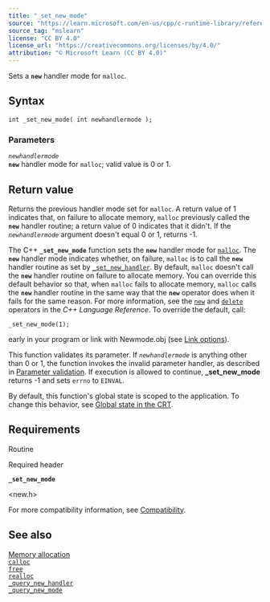 ```yaml
---
title: "_set_new_mode"
source: "https://learn.microsoft.com/en-us/cpp/c-runtime-library/reference/set-new-mode?view=msvc-170"
source_tag: "mslearn"
license: "CC BY 4.0"
license_url: "https://creativecommons.org/licenses/by/4.0/"
attribution: "© Microsoft Learn (CC BY 4.0)"
---
```

Sets a **`new`** handler mode for `malloc`.

## Syntax

```
int _set_new_mode( int newhandlermode );
```

### Parameters

_`newhandlermode`_  
**`new`** handler mode for `malloc`; valid value is 0 or 1.

## Return value

Returns the previous handler mode set for `malloc`. A return value of 1 indicates that, on failure to allocate memory, `malloc` previously called the **`new`** handler routine; a return value of 0 indicates that it didn't. If the _`newhandlermode`_ argument doesn't equal 0 or 1, returns -1.

The C++ **`_set_new_mode`** function sets the **`new`** handler mode for [`malloc`](https://learn.microsoft.com/en-us/cpp/c-runtime-library/reference/malloc?view=msvc-170). The **`new`** handler mode indicates whether, on failure, `malloc` is to call the **`new`** handler routine as set by [`_set_new_handler`](https://learn.microsoft.com/en-us/cpp/c-runtime-library/reference/set-new-handler?view=msvc-170). By default, `malloc` doesn't call the **`new`** handler routine on failure to allocate memory. You can override this default behavior so that, when `malloc` fails to allocate memory, `malloc` calls the **`new`** handler routine in the same way that the **`new`** operator does when it fails for the same reason. For more information, see the [`new`](https://learn.microsoft.com/en-us/cpp/cpp/new-operator-cpp?view=msvc-170) and [`delete`](https://learn.microsoft.com/en-us/cpp/cpp/delete-operator-cpp?view=msvc-170) operators in the _C++ Language Reference_. To override the default, call:

```
_set_new_mode(1);
```

early in your program or link with Newmode.obj (see [Link options](https://learn.microsoft.com/en-us/cpp/c-runtime-library/link-options?view=msvc-170)).

This function validates its parameter. If _`newhandlermode`_ is anything other than 0 or 1, the function invokes the invalid parameter handler, as described in [Parameter validation](https://learn.microsoft.com/en-us/cpp/c-runtime-library/parameter-validation?view=msvc-170). If execution is allowed to continue, **\_set\_new\_mode** returns -1 and sets `errno` to `EINVAL`.

By default, this function's global state is scoped to the application. To change this behavior, see [Global state in the CRT](https://learn.microsoft.com/en-us/cpp/c-runtime-library/global-state?view=msvc-170).

## Requirements

Routine

Required header

**`_set_new_mode`**

<new.h>

For more compatibility information, see [Compatibility](https://learn.microsoft.com/en-us/cpp/c-runtime-library/compatibility?view=msvc-170).

## See also

[Memory allocation](https://learn.microsoft.com/en-us/cpp/c-runtime-library/memory-allocation?view=msvc-170)  
[`calloc`](https://learn.microsoft.com/en-us/cpp/c-runtime-library/reference/calloc?view=msvc-170)  
[`free`](https://learn.microsoft.com/en-us/cpp/c-runtime-library/reference/free?view=msvc-170)  
[`realloc`](https://learn.microsoft.com/en-us/cpp/c-runtime-library/reference/realloc?view=msvc-170)  
[`_query_new_handler`](https://learn.microsoft.com/en-us/cpp/c-runtime-library/reference/query-new-handler?view=msvc-170)  
[`_query_new_mode`](https://learn.microsoft.com/en-us/cpp/c-runtime-library/reference/query-new-mode?view=msvc-170)